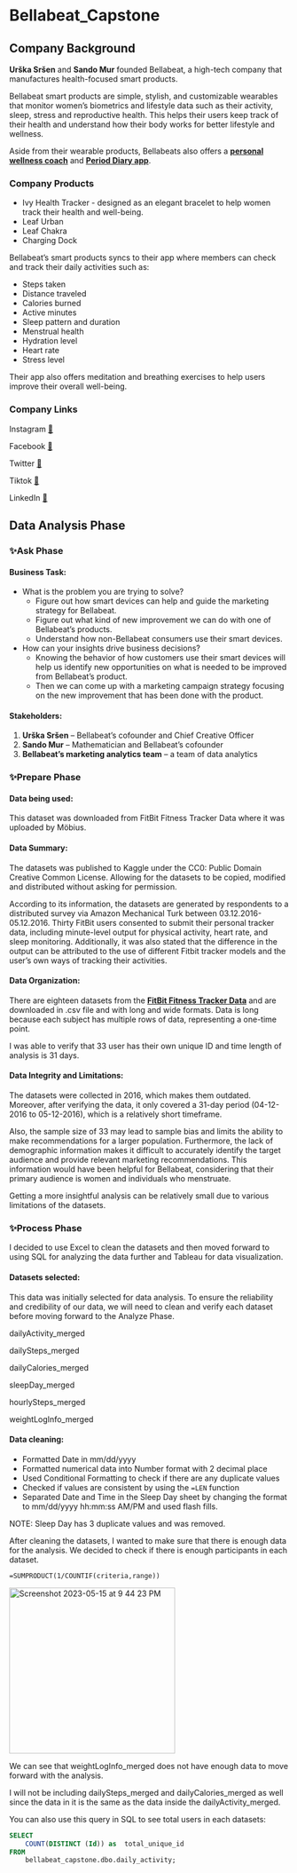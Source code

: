 # Bellabeat_Capstone
## Company Background
**Urška Sršen** and **Sando Mur** founded Bellabeat, a high-tech company that manufactures health-focused smart products. 

Bellabeat smart products are simple, stylish, and customizable wearables that monitor women’s biometrics and lifestyle data such as their activity, sleep, stress and reproductive health. This helps their users keep track of their health and understand how their body works for better lifestyle and wellness.

Aside from their wearable products, Bellabeats also offers a [**personal wellness coach**](https://bellabeat.com/coach/) and [**Period Diary app**](https://bellabeat.com/period-diary/).

### Company Products
- Ivy Health Tracker - designed as an elegant bracelet to help women track their health and well-being.
- Leaf Urban 
- Leaf Chakra
- Charging Dock

Bellabeat’s smart products syncs to their app where members can check and track their daily activities such as:
- Steps taken
- Distance traveled
- Calories burned
- Active minutes
- Sleep pattern and duration
- Menstrual health
- Hydration level
- Heart rate
- Stress level

Their app also offers meditation and breathing exercises to help users improve their overall well-being.

### Company Links
Instagram [🔗](https://www.instagram.com/bellabeat/?hl=en)

Facebook [🔗](https://www.facebook.com/bellabeat/)

Twitter [🔗](https://twitter.com/GetBellaBeat?ref_src=twsrc%5Egoogle%7Ctwcamp%5Eserp%7Ctwgr%5Eauthor)

Tiktok [🔗](https://www.tiktok.com/@bellabeat_official)

LinkedIn [🔗](https://www.linkedin.com/company/bellabeatinc)

## Data Analysis Phase

### ✨Ask Phase

#### Business Task:

- What is the problem you are trying to solve?
    - Figure out how smart devices can help and guide the marketing strategy for Bellabeat.
    - Figure out what kind of new improvement we can do with one of Bellabeat’s products.
    - Understand how non-Bellabeat consumers use their smart devices.
- How can your insights drive business decisions?
    - Knowing the behavior of how customers use their smart devices will help us identify new opportunities on what is needed to be improved from Bellabeat’s product.
    - Then we can come up with a marketing campaign strategy focusing on the new improvement that has been done with the product.

#### Stakeholders:
1. **Urška Sršen** – Bellabeat’s cofounder and Chief Creative Officer
2. **Sando Mur** – Mathematician and Bellabeat’s cofounder
3. **Bellabeat’s marketing analytics team** – a team of data analytics

### ✨Prepare Phase

#### Data being used:
This dataset was downloaded from FitBit Fitness Tracker Data where it was uploaded by Möbius.

#### Data Summary:
The datasets was published to Kaggle under the CC0: Public Domain Creative Common License. Allowing for the datasets to be copied, modified and distributed without asking for permission.

According to its information, the datasets are generated by respondents to a distributed survey via Amazon Mechanical Turk between 03.12.2016-05.12.2016.  Thirty FitBit users consented to submit their personal tracker data, including minute-level output for physical activity, heart rate, and sleep monitoring. Additionally, it was also stated that the difference in the output can be attributed to the use of different Fitbit tracker models and the user’s own ways of tracking their activities.

#### Data Organization:

There are eighteen datasets from the **[FitBit Fitness Tracker Data](https://www.kaggle.com/datasets/arashnic/fitbit)** and are downloaded in .csv file and with long and wide formats. Data is long because each subject has multiple rows of data, representing a one-time point.

I was able to verify that 33 user has their own unique ID and time length of analysis is 31 days.

#### Data Integrity and Limitations:

The datasets were collected in 2016, which makes them outdated. Moreover, after verifying the data, it only covered a 31-day period (04-12-2016 to 05-12-2016), which is a relatively short timeframe. 

Also, the sample size of 33 may lead to sample bias and limits the ability to make recommendations for a larger population. Furthermore, the lack of demographic information makes it difficult to accurately identify the target audience and provide relevant marketing recommendations. This information would have been helpful for Bellabeat, considering that their primary audience is women and individuals who menstruate.

Getting a more insightful analysis can be relatively small due to various limitations of the datasets.

### ✨Process Phase

I decided to use Excel to clean the datasets and then moved forward to using SQL for analyzing the data further and Tableau for data visualization.  

#### Datasets selected:

This data was initially selected for data analysis. To ensure the reliability and credibility of our data, we will need to clean and verify each dataset before moving forward to the Analyze Phase.

dailyActivity_merged

dailySteps_merged

dailyCalories_merged

sleepDay_merged

hourlySteps_merged

weightLogInfo_merged

#### Data cleaning:

- Formatted Date in mm/dd/yyyy
- Formatted numerical data into Number format with 2 decimal place
- Used Conditional Formatting to check if there are any duplicate values
- Checked if values are consistent by using the `=LEN` function
- Separated Date and Time in the Sleep Day sheet by changing the format to mm/dd/yyyy hh:mm:ss AM/PM and used flash fills.


NOTE: Sleep Day has 3 duplicate values and was removed.


After cleaning the datasets, I wanted to make sure that there is enough data for the analysis. We decided to check if there is enough participants in each dataset. 

```
=SUMPRODUCT(1/COUNTIF(criteria,range))
```
<img width="299" alt="Screenshot 2023-05-15 at 9 44 23 PM" src="https://github.com/anj-codes/Bellabeat_Capstone/assets/120025904/1f543ccd-bc00-4379-87c7-7d63c315eb8c">

We can see that weightLogInfo_merged does not have enough data to move forward with the analysis.

I will not be including dailySteps_merged and dailyCalories_merged as well since the data in it is the same as the data inside the dailyActivity_merged.

You can also use this query in SQL to see total users in each datasets:

```SQL
SELECT 
    COUNT(DISTINCT (Id)) as  total_unique_id
FROM
    bellabeat_capstone.dbo.daily_activity;
```
